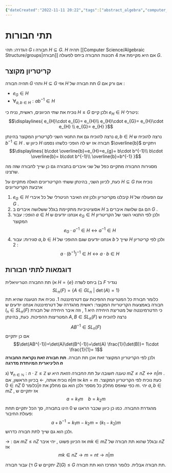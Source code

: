 ```yaml
---
{"dateCreated":"2022-11-11 20:22","tags":["abstract_algebra","computer_science"],"pageDirection":"rtl","dg-publish":true,"permalink":"/computer-science/algebraic-structure/sub-groups/","dgPassFrontmatter":true}
---
```



# תתי חבורות
_הגדרה_: תהי $G$ חבורה ו $H\subseteq G$. $H$ תהיה [[Computer Science/Algebraic Structure/groups\|חבורה]] אם היא מקיימת את 4 תכונות החבורה ביחס לפעולה $G$.

## קריטריון מקוצר 
תהיה חבורה $G$ ותהי $H\subseteq G$ אזי $H$ תת חבורה של $G$ אם ורק אם : 
* $e_{G}\in H$ 
* $ֿ\forall_{a,b\in H}: ab^{-1}\in H$ 

נוכיח את שתי הכיוונים, ראשית, נניח כי $H\leq G$ ולכן קיים $e_{H}\in H$ ניטרלי:
$$\displaylines{
e_{H}\cdot e_{G}= e_{H}\\
e_{H}\cdot e_{G}= e_{H}\cdot e_{H} \\
e_{G}= e_{H}
}$$

נרצה להוכיח גם את התנאי השני לקריטריון המקוצר 
בהינתן $a,b\in H$ נרצה להוכיח ש $b^{-1}\in H$ . כיוון ש $H$ חבורה אז יש לה הופכי כלשהו נסמנו $\overline{b}$ ויתקיים 
$$\displaylines{
b\cdot \overline{b}=e_{H}=e_{g}= b\cdot b^{-1}\\
b\cdot \overline{b}= b\cdot b^{-1}\\
\overline{b}=b^{-1}
}$$

מסגירות החבורה מתקיים כפל של שני איברים בחבורה גם כן שייך לחבורה שזה מה שרצינו.

כעת, לכיוון השני, בהינתן ששתי הקריטריונים האלה מתקיים על $H\subseteq G$ נוכיח את ארבעת הקריטריונים
1) $e_{G}\in H$ קיבלנו מקריטריון ולכן זהו האיבר הניטרלי של כל איברי $H$ עם הפעולה של $G$ .
2) אסוציטיביות מתקיימת בגלל ששלושה איברים ב $H$ הם גם שלושה איברים ב $G$ .
3) _הופכי_: עבור $a\in H$ אנחנו יודעים ש $e_{G}\in H$ ולכן לפי התנאי השני של הקריטריון המקוצר 
$$e_{G}\cdot a^{-1}\in H \leftrightarrow a^{-1}\in H$$
4) _סגירות_: עבור $a,b\in H$ אנחנו יודעים שגם ההופכי של $b$ שייך ל $H$ ולכן לפי קריטריון 2 :
$$a\cdot (b^{-1})^{-1}\in H \leftrightarrow a\cdot b \in H$$
## דוגמאות לתתי חבורות 

א) תת החבורה הטריוויאלית $H=\{e\}$ 
ב) ביחס לשדה $F$ נגדיר 
$$SL_{n}(F)= \{A\in GL_{n} \ | \ \det(A) = 1\}$$
כלומר חבורת כל המטריצות ההפיכות עם דטרמיננטה 1.
נוכיח את הטענה שהיא תת חבורה באמצעות הקריטריות המקוצר:
ראשית מהגדרה של דטרמיננטה אנחנו יודעים ש $I_{n}\in SL_{n}(F)$ כי הדטרמיננטה של מטריצת היחידה היא $1$ , וזה איבר היחידה של חבורת המטריצות ההפיכות. 
כעת, בהינתן $A,B\in SL_{n}(F)$ נרצה להוכיח ש 
$$AB^{-1}\in SL_{n}(F)$$
אם כן יתקיים
$$\det(AB^{-1})=\det(A)\det(B^{-1})=\det(A) \frac{1}{\det(B)}= 1\cdot \frac{1}{1}= 1$$
ולכן לפי הקריטריון המקוצר זאת אכן תת חבורה.
__תת חבורה זאת נקראת החבורה הליניארית המיוחדת מדרגה $n$__ 

ג) $\forall_{n\in\mathbb{N}}:n\cdot\mathbb{Z}\leq\mathbb{Z}$ 
_טענה חשובה על תת החבורה הזאת היא ש $mZ\leq nZ\leftrightarrow n|m$_ .
נוכיח אותה, $\leftarrow$ בכיוון הראשון, אם $n|m$ אז $kn=m$ כעת נוכיח לפי הקריטריון המקוצר.
$0\in nZ$ כלומר $0|n$ כפי שאפס מחלק כל מספר ולכן הוא גם מחלק את $m$.
יהי $a,b\in mZ$ , אז יתקיים ש 
$$a= k_{1}m \ \ \ \ b= k_{2}m$$
מהגדרת החבורה. כמו כן כיוון שכבר הראנו ש $0$ הינו בחבורה, 
סך הכל יתקיים תחת פעולת החיבור:
$$a+b^{-1}= k_{1}m - k_{2}m= (k_{1}-k_{2})m$$
ולכן הוא גם שייך לתת חבורה כדרוש.

$\rightarrow$ :  אם $mZ\leq nZ$ אז הכיוון פשוט , יהי איבר $mk\in mZ$ ובגלל שהוא תת חבורה של $nZ$ אז 
$$mk\in nZ \rightarrow m=nt\rightarrow n|m $$

ד) עבור חבורה $G$ יתקיים ש $Z(G)\leq G$ תת חבורה אבלית. כלומר המרכז הוא תת חבורה.
